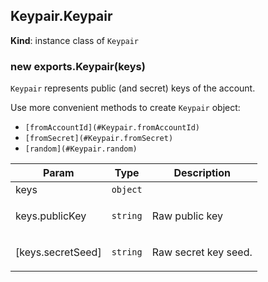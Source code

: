 <a name="Keypair+Keypair"></a>

## Keypair.Keypair
**Kind**: instance class of <code>Keypair</code>  
<a name="new_Keypair+Keypair_new"></a>

### new exports.Keypair(keys)
<p><code>Keypair</code> represents public (and secret) keys of the account.</p>
<p>Use more convenient methods to create <code>Keypair</code> object:</p>
<ul>
<li><code>[fromAccountId](#Keypair.fromAccountId)</code></li>
<li><code>[fromSecret](#Keypair.fromSecret)</code></li>
<li><code>[random](#Keypair.random)</code></li>
</ul>


| Param | Type | Description |
| --- | --- | --- |
| keys | <code>object</code> |  |
| keys.publicKey | <code>string</code> | <p>Raw public key</p> |
| [keys.secretSeed] | <code>string</code> | <p>Raw secret key seed.</p> |

